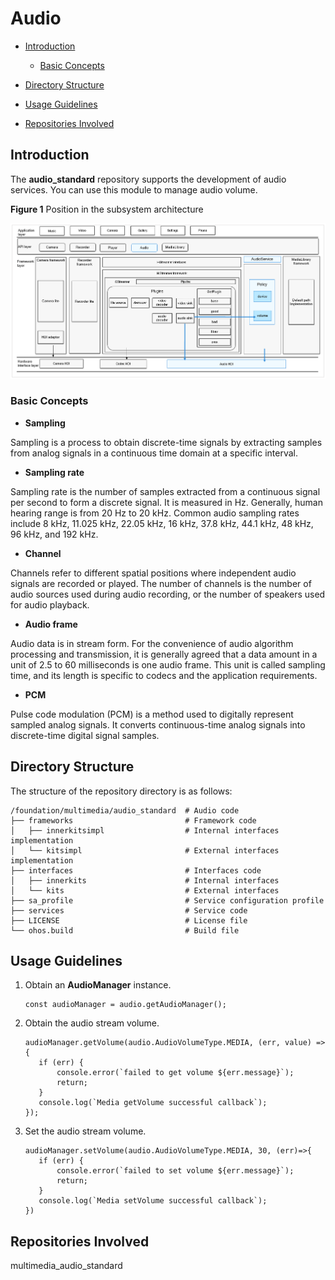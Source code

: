 # Audio<a name="EN-US_TOPIC_0000001146901937"></a>

-   [Introduction](#section119mcpsimp)
    -   [Basic Concepts](#section122mcpsimp)

-   [Directory Structure](#section179mcpsimp)
-   [Usage Guidelines](#section112738505318)
-   [Repositories Involved](#section340mcpsimp)

## Introduction<a name="section119mcpsimp"></a>

The  **audio\_standard**  repository supports the development of audio services. You can use this module to manage audio volume.

**Figure  1**  Position in the subsystem architecture<a name="fig483116248288"></a>  


![](figures/en-us_image_0000001152315135.png)

### Basic Concepts<a name="section122mcpsimp"></a>

-   **Sampling**

Sampling is a process to obtain discrete-time signals by extracting samples from analog signals in a continuous time domain at a specific interval.

-   **Sampling rate**

Sampling rate is the number of samples extracted from a continuous signal per second to form a discrete signal. It is measured in Hz. Generally, human hearing range is from 20 Hz to 20 kHz. Common audio sampling rates include 8 kHz, 11.025 kHz, 22.05 kHz, 16 kHz, 37.8 kHz, 44.1 kHz, 48 kHz, 96 kHz, and 192 kHz.

-   **Channel**

Channels refer to different spatial positions where independent audio signals are recorded or played. The number of channels is the number of audio sources used during audio recording, or the number of speakers used for audio playback.

-   **Audio frame**

Audio data is in stream form. For the convenience of audio algorithm processing and transmission, it is generally agreed that a data amount in a unit of 2.5 to 60 milliseconds is one audio frame. This unit is called sampling time, and its length is specific to codecs and the application requirements.

-   **PCM**

Pulse code modulation \(PCM\) is a method used to digitally represent sampled analog signals. It converts continuous-time analog signals into discrete-time digital signal samples.

## Directory Structure<a name="section179mcpsimp"></a>

The structure of the repository directory is as follows:

```
/foundation/multimedia/audio_standard  # Audio code
├── frameworks                         # Framework code
│   ├── innerkitsimpl                  # Internal interfaces implementation
│   └── kitsimpl                       # External interfaces implementation
├── interfaces                         # Interfaces code
│   ├── innerkits                      # Internal interfaces
│   └── kits                           # External interfaces
├── sa_profile                         # Service configuration profile
├── services                           # Service code
├── LICENSE                            # License file
└── ohos.build                         # Build file
```

## Usage Guidelines<a name="section112738505318"></a>

1.  Obtain an  **AudioManager**  instance.

    ```
    const audioManager = audio.getAudioManager();
    ```

2.  Obtain the audio stream volume.

    ```
    audioManager.getVolume(audio.AudioVolumeType.MEDIA, (err, value) => {
       if (err) {
    	   console.error(`failed to get volume ${err.message}`);
    	   return;
       }
       console.log(`Media getVolume successful callback`);
    });
    ```

3.  Set the audio stream volume.

    ```
    audioManager.setVolume(audio.AudioVolumeType.MEDIA, 30, (err)=>{
       if (err) {
    	   console.error(`failed to set volume ${err.message}`);
    	   return;
       }
       console.log(`Media setVolume successful callback`);
    })
    ```


## Repositories Involved<a name="section340mcpsimp"></a>

multimedia\_audio\_standard

